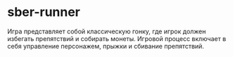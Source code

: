# sber-runner
Игра представляет собой классическую гонку, где игрок должен избегать препятствий и собирать монеты. Игровой процесс включает в себя управление персонажем, прыжки и сбивание препятствий.
